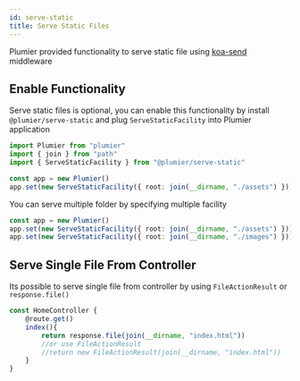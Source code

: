 ```yaml
---
id: serve-static
title: Serve Static Files
---
```


Plumier provided functionality to serve static file using [koa-send](https://www.npmjs.com/package/koa-send) middleware

## Enable Functionality
Serve static files is optional, you can enable this functionality by install `@plumier/serve-static` and plug `ServeStaticFacility` into Plumier application

```typescript
import Plumier from "plumier"
import { join } from "path"
import { ServeStaticFacility } from "@plumier/serve-static"

const app = new Plumier()
app.set(new ServeStaticFacility({ root: join(__dirname, "./assets") }))
```

You can serve multiple folder by specifying multiple facility

```typescript
const app = new Plumier()
app.set(new ServeStaticFacility({ root: join(__dirname, "./assets") }))
app.set(new ServeStaticFacility({ root: join(__dirname, "./images") }))
```

## Serve Single File From Controller
Its possible to serve single file from controller by using `FileActionResult` or `response.file()`

```typescript
const HomeController {
    @route.get()
    index(){
        return response.file(join(__dirname, "index.html"))
        //or use FileActionResult
        //return new FileActionResult(join(__dirname, "index.html"))
    }
}
```